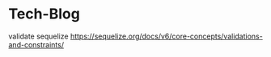 # Tech-Blog























validate sequelize
https://sequelize.org/docs/v6/core-concepts/validations-and-constraints/